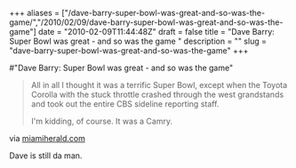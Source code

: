 +++
aliases = ["/dave-barry-super-bowl-was-great-and-so-was-the-game/","/2010/02/09/dave-barry-super-bowl-was-great-and-so-was-the-game"]
date = "2010-02-09T11:44:48Z"
draft = false
title = "Dave Barry: Super Bowl was great - and so was the game "
description = ""
slug = "dave-barry-super-bowl-was-great-and-so-was-the-game"
+++

#"Dave Barry: Super Bowl was great - and so was the game"


 <div class="posterous_bookmarklet_entry">
 <blockquote class="posterous_long_quote"><p><span class="dropcap-large">A</span>ll in all I thought it was a terrific Super Bowl, except when the Toyota Corolla with the stuck throttle crashed through the west grandstands and took out the entire CBS sideline reporting staff.</p><p> I'm kidding, of course. It was a Camry. </p></blockquote>

<div class="posterous_quote_citation">via <a href="http://www.miamiherald.com/living/columnists/dave-barry/story/1468541.html">miamiherald.com</a></div>
 <p>Dave is still da man.</p></div>
 